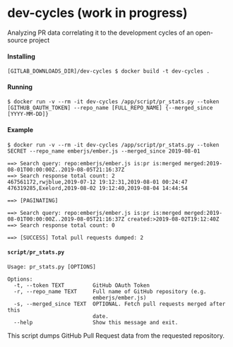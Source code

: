 # dev-cycles (work in progress)

Analyzing PR data correlating it to the development cycles of an open-source project

#### Installing
```
[GITLAB_DOWNLOADS_DIR]/dev-cycles $ docker build -t dev-cycles .
```

#### Running
```
$ docker run -v --rm -it dev-cycles /app/script/pr_stats.py --token [GITHUB_OAUTH_TOKEN] --repo_name [FULL_REPO_NAME] {--merged_since [YYYY-MM-DD]}
```

#### Example
```
$ docker run -v --rm -it dev-cycles /app/script/pr_stats.py --token SECRET --repo_name emberjs/ember.js --merged_since 2019-08-01

==> Search query: repo:emberjs/ember.js is:pr is:merged merged:2019-08-01T00:00:00Z..2019-08-05T21:16:37Z
==> Search response total count: 2
467561172,rwjblue,2019-07-12 19:12:31,2019-08-01 00:24:47
476319285,Exelord,2019-08-02 19:12:40,2019-08-04 14:44:54

==> [PAGINATING]

==> Search query: repo:emberjs/ember.js is:pr is:merged merged:2019-08-01T00:00:00Z..2019-08-05T21:16:37Z created:>2019-08-02T19:12:40Z
==> Search response total count: 0

==> [SUCCESS] Total pull requests dumped: 2
```

#### `script/pr_stats.py`

```
Usage: pr_stats.py [OPTIONS]

Options:
  -t, --token TEXT         GitHub OAuth Token
  -r, --repo_name TEXT     Full name of GitHub repository (e.g.
                           emberjs/ember.js)
  -s, --merged_since TEXT  OPTIONAL. Fetch pull requests merged after this
                           date.
  --help                   Show this message and exit.
```

This script dumps GitHub Pull Request data from the requested repository.